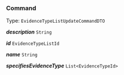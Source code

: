 

### Command

Type: `EvidenceTypeListUpdateCommandDTO`  
<article>

***description*** `String` 

</article>
<article>

***id*** `EvidenceTypeListId` 

</article>
<article>

***name*** `String` 

</article>
<article>

***specifiesEvidenceType*** `List<EvidenceTypeId>` 

</article>

